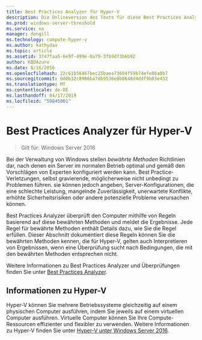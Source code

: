 ```yaml
---
title: Best Practices Analyzer für Hyper-V
description: Die Onlineversion des Texts für diese Best Practices Analyzer-Regel.
ms.prod: windows-server-threshold
ms.service: na
manager: dongill
ms.technology: compute-hyper-v
ms.author: kathydav
ms.topic: article
ms.assetid: 3747faa5-6e9f-499e-8a79-3fb9d73b6b92
author: KBDAzure
ms.date: 8/16/2016
ms.openlocfilehash: 22c61b56467bec25baea73604f59b74efe86a8b7
ms.sourcegitcommit: 0d0b32c8986ba7db9536e0b8648d4ddf9b03e452
ms.translationtype: MT
ms.contentlocale: de-DE
ms.lasthandoff: 04/17/2019
ms.locfileid: "59845001"
---
```

# <a name="best-practices-analyzer-for-hyper-v"></a>Best Practices Analyzer für Hyper-V

>Gilt für: Windows Server 2016
  
Bei der Verwaltung von Windows stellen *bewährte Methoden* Richtlinien dar, nach denen ein Server im normalen Betrieb optimal und gemäß den Vorschlägen von Experten konfiguriert werden kann. Best Practice-Verletzungen, selbst gravierende, möglicherweise nicht unbedingt zu Problemen führen. sie können jedoch angeben, Server-Konfigurationen, die eine schlechte Leistung, mangelnde Zuverlässigkeit, unerwartete Konflikte, erhöhte Sicherheitsrisiken oder andere potenzielle Probleme verursachen können.  
  
Best Practices Analyzer überprüft den Computer mithilfe von Regeln basierend auf diese bewährten Methoden und meldet die Ergebnisse. Jede Regel für bewährte Methoden enthält Details dazu, wie Sie die Regel erfüllen. Dieser Abschnitt dokumentiert diese Regeln können Sie die bewährten Methoden kennen, die für Hyper-V, gelten auch Interpretieren von Ergebnissen, wenn eine Überprüfung sucht nach Bedingungen, die mit den bewährten Methoden entsprechen nicht.  
  
Weitere Informationen zu Best Practices Analyzer und Überprüfungen finden Sie unter [Best Practices Analyzer](https://go.microsoft.com/fwlink/?LinkId=122786).  
  
## <a name="about-hyper-v"></a>Informationen zu Hyper-V  
Hyper-V können Sie mehrere Betriebssysteme gleichzeitig auf einem physischen Computer ausführen, indem Sie jeweils auf einem virtuellen Computer ausführen. Virtuelle Computer können Sie Ihre Compute-Ressourcen effizienter und flexibler zu verwenden. Weitere Informationen zu Hyper-V finden Sie unter [Hyper-V unter Windows Server 2016](../Hyper-V-on-Windows-Server.md).  
  


